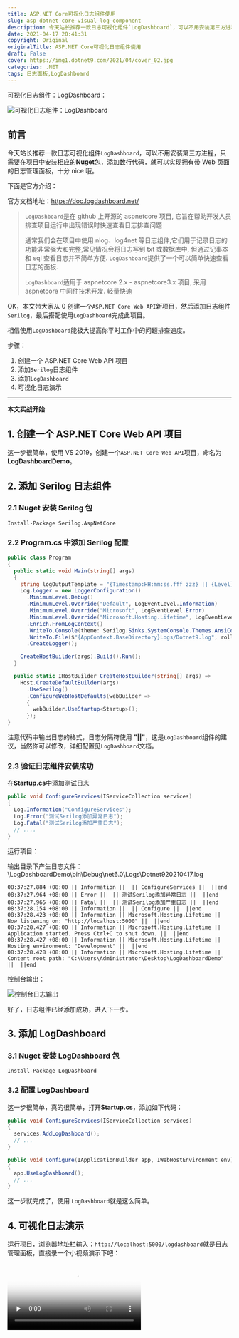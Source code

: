 ```yaml
---
title: ASP.NET Core可视化日志组件使用
slug: asp-dotnet-core-visual-log-component
description: 今天站长推荐一款日志可视化组件`LogDashboard`，可以不用安装第三方进程，只需要在项目中安装相应的**Nuget**包，添加数行代码，就可以实现拥有带Web页面的日志管理面板，十分nice哦。
date: 2021-04-17 20:41:31
copyright: Original
originalTitle: ASP.NET Core可视化日志组件使用
draft: False
cover: https://img1.dotnet9.com/2021/04/cover_02.jpg
categories: .NET
tags: 日志面板,LogDashboard
---
```


可视化日志组件：LogDashboard：

![可视化日志组件：LogDashboard](https://img1.dotnet9.com/2021/04/0301.png)

## 前言

今天站长推荐一款日志可视化组件`LogDashboard`，可以不用安装第三方进程，只需要在项目中安装相应的**Nuget**包，添加数行代码，就可以实现拥有带 Web 页面的日志管理面板，十分 nice 哦。

下面是官方介绍：

官方文档地址：https://doc.logdashboard.net/

> `LogDashboard`是在 github 上开源的 aspnetcore 项目, 它旨在帮助开发人员排查项目运行中出现错误时快速查看日志排查问题
>
> 通常我们会在项目中使用 nlog、log4net 等日志组件,它们用于记录日志的功能非常强大和完整,常见情况会将日志写到 txt 或数据库中, 但通过记事本和 sql 查看日志并不简单方便. `LogDashboard`提供了一个可以简单快速查看日志的面板.
>
> `LogDashboard`适用于 aspnetcore 2.x - aspnetcore3.x 项目, 采用 aspnetcore 中间件技术开发. 轻量快速

OK，本文带大家从 0 创建一个`ASP.NET Core Web API`新项目，然后添加日志组件`Serilog`，最后搭配使用`LogDashboard`完成此项目。

相信使用`LogDashboard`能极大提高你平时工作中的问题排查速度。

步骤：

1. 创建一个 ASP.NET Core Web API 项目
2. 添加`Serilog`日志组件
3. 添加`LogDashboard`
4. 可视化日志演示

---

**本文实战开始**

## 1. 创建一个 ASP.NET Core Web API 项目

这一步很简单，使用 VS 2019，创建一个`ASP.NET Core Web API`项目，命名为**LogDashboardDemo**。

## 2. 添加 Serilog 日志组件

### 2.1 Nuget 安装 Serilog 包

```shell
Install-Package Serilog.AspNetCore
```

### 2.2 Program.cs 中添加 Serilog 配置

```C#
public class Program
{
  public static void Main(string[] args)
  {
    string logOutputTemplate = "{Timestamp:HH:mm:ss.fff zzz} || {Level} || {SourceContext:l} || {Message} || {Exception} ||end {NewLine}";
    Log.Logger = new LoggerConfiguration()
      .MinimumLevel.Debug()
      .MinimumLevel.Override("Default", LogEventLevel.Information)
      .MinimumLevel.Override("Microsoft", LogEventLevel.Error)
      .MinimumLevel.Override("Microsoft.Hosting.Lifetime", LogEventLevel.Information)
      .Enrich.FromLogContext()
      .WriteTo.Console(theme: Serilog.Sinks.SystemConsole.Themes.AnsiConsoleTheme.Code)
      .WriteTo.File($"{AppContext.BaseDirectory}Logs/Dotnet9.log", rollingInterval: RollingInterval.Day, outputTemplate: logOutputTemplate)
      .CreateLogger();

    CreateHostBuilder(args).Build().Run();
  }

  public static IHostBuilder CreateHostBuilder(string[] args) =>
    Host.CreateDefaultBuilder(args)
      .UseSerilog()
      .ConfigureWebHostDefaults(webBuilder =>
      {
        webBuilder.UseStartup<Startup>();
      });
}
```

注意代码中输出日志的格式，日志分隔符使用 **"||"**，这是`LogDashboard`组件的建议，当然你可以修改，详细配置见`LogDashboard`文档。

### 2.3 验证日志组件安装成功

在**Startup.cs**中添加测试日志

```C#
public void ConfigureServices(IServiceCollection services)
{
  Log.Information("ConfigureServices");
  Log.Error("测试Serilog添加异常日志");
  Log.Fatal("测试Serilog添加严重日志");
  // ....
}
```

运行项目：

输出目录下产生日志文件：\LogDashboardDemo\bin\Debug\net6.0\Logs\Dotnet920210417.log

```shell
08:37:27.884 +08:00 || Information ||  || ConfigureServices ||  ||end
08:37:27.964 +08:00 || Error ||  || 测试Serilog添加异常日志 ||  ||end
08:37:27.965 +08:00 || Fatal ||  || 测试Serilog添加严重日志 ||  ||end
08:37:28.154 +08:00 || Information ||  || Configure ||  ||end
08:37:28.423 +08:00 || Information || Microsoft.Hosting.Lifetime || Now listening on: "http://localhost:5000" ||  ||end
08:37:28.427 +08:00 || Information || Microsoft.Hosting.Lifetime || Application started. Press Ctrl+C to shut down. ||  ||end
08:37:28.427 +08:00 || Information || Microsoft.Hosting.Lifetime || Hosting environment: "Development" ||  ||end
08:37:28.428 +08:00 || Information || Microsoft.Hosting.Lifetime || Content root path: "C:\Users\Administrator\Desktop\LogDashboardDemo" ||  ||end
```

控制台输出：

![控制台日志输出](https://img1.dotnet9.com/2021/04/0302.png)

好了，日志组件已经添加成功，进入下一步。

## 3. 添加 LogDashboard

### 3.1 Nuget 安装 LogDashboard 包

```shell
Install-Package LogDashboard
```

### 3.2 配置 LogDashboard

这一步很简单，真的很简单，打开**Startup.cs**，添加如下代码：

```C#
public void ConfigureServices(IServiceCollection services)
{
  services.AddLogDashboard();
  // ...
}

public void Configure(IApplicationBuilder app, IWebHostEnvironment env)
{
  app.UseLogDashboard();
  // ...
}
```

这一步就完成了，使用 `LogDashboard`就是这么简单。

## 4. 可视化日志演示

运行项目，浏览器地址栏输入：`http://localhost:5000/logdashboard`就是日志管理面板，直接录一个小视频演示下吧：

<video id="video" controls="" preload="none" poster="https://img1.dotnet9.com/2021/04/0301.png">
  <source id="mp4" src="https://img1.dotnet9.com/2021/04/0303.mp4" type="video/mp4">
</video>
